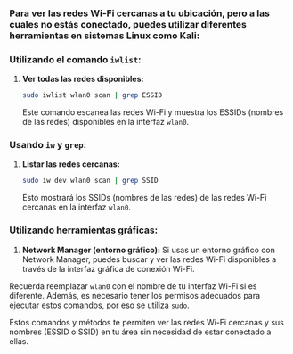 ### Para ver las redes Wi-Fi cercanas a tu ubicación, pero a las cuales no estás conectado, puedes utilizar diferentes herramientas en sistemas Linux como Kali:

### Utilizando el comando `iwlist`:

1. **Ver todas las redes disponibles:**
   ```bash
   sudo iwlist wlan0 scan | grep ESSID
   ```
   Este comando escanea las redes Wi-Fi y muestra los ESSIDs (nombres de las redes) disponibles en la interfaz `wlan0`.

### Usando `iw` y `grep`:

1. **Listar las redes cercanas:**
   ```bash
   sudo iw dev wlan0 scan | grep SSID
   ```
   Esto mostrará los SSIDs (nombres de las redes) de las redes Wi-Fi cercanas en la interfaz `wlan0`.

### Utilizando herramientas gráficas:

1. **Network Manager (entorno gráfico):**
   Si usas un entorno gráfico con Network Manager, puedes buscar y ver las redes Wi-Fi disponibles a través de la interfaz gráfica de conexión Wi-Fi.

Recuerda reemplazar `wlan0` con el nombre de tu interfaz Wi-Fi si es diferente. Además, es necesario tener los permisos adecuados para ejecutar estos comandos, por eso se utiliza `sudo`.

Estos comandos y métodos te permiten ver las redes Wi-Fi cercanas y sus nombres (ESSID o SSID) en tu área sin necesidad de estar conectado a ellas.
